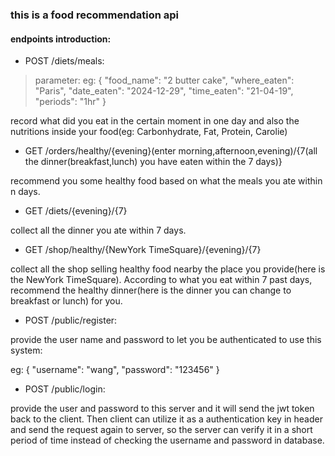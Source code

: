 ### this is a food recommendation api

#### endpoints introduction: 

* POST /diets/meals:
> parameter: 
eg: { 
    "food_name": "2 butter cake",
    "where_eaten": "Paris",
    "date_eaten": "2024-12-29",
    "time_eaten": "21-04-19",
    "periods": "1hr"
}

record what did you eat in the certain moment in one day and also the nutritions inside your food(eg: Carbonhydrate, Fat, Protein, Carolie)

* GET /orders/healthy/{evening}(enter morning,afternoon,evening)/{7(all the dinner(breakfast,lunch) you have eaten within the 7 days)}

recommend you some healthy food based on what the meals you ate within n days. 

* GET /diets/{evening}/{7}

collect all the dinner you ate within 7 days. 

* GET /shop/healthy/{NewYork TimeSquare}/{evening}/{7}

collect all the shop selling healthy food nearby the place you provide(here is the NewYork TimeSquare). According to what you eat within 7 past days, recommend the healthy dinner(here is the dinner you can change to breakfast or lunch) for you.  

* POST /public/register: 

provide the user name and password to let you be authenticated to use this system:

eg: { 
    "username": "wang",
    "password": "123456"
}

* POST /public/login: 

provide the user and password to this server and it will send the jwt token back to the client. Then client can utilize it as a authentication key in header and send the request again to server, so the server can verify it in a short period of time instead of checking the username and password in database. 